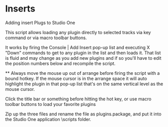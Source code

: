# Inserts
Adding insert Plugs to Studio One

This script allows loading any plugin directly to selected tracks via key command 
or via macro toolbar buttons.

It works by firing the Console | Add Insert pop-up list and executing X "Down" 
commands to get to any plugin in the list and then loads it.  That list is fluid
and may change as you add new plugins and if so you'll have to edit the position
numbers below and recompile the script.

** Always move the mouse up out of arrange before firing the script with a bound
hotkey.   If the mouse cursor is in the arrange space it will auto highlight the
plugin in that pop-up list that's on the same vertical level as the mouse cursor.

Click the title bar or something before hitting the hot key, or use macro toolbar 
buttons to load your favorite plugins

Zip up the three files and rename the file as plugins.package, and put it into
the Studio One application \scripts folder.
